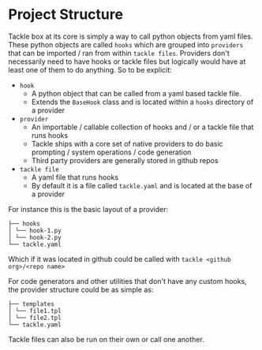 # Project Structure

Tackle box at its core is simply a way to call python objects from yaml files. These python objects are called `hooks` which are grouped into `providers` that can be imported / ran from within `tackle files`. Providers don't necessarily need to have hooks or tackle files but logically would have at least one of them to do anything. So to be explicit:

- `hook`
    - A python object that can be called from a yaml based tackle file.
    - Extends the `BaseHook` class and is located within a `hooks` directory of a provider
- `provider`
    - An importable / callable collection of hooks and / or a tackle file that runs hooks
    - Tackle ships with a core set of native providers to do basic prompting / system operations / code generation
    - Third party providers are generally stored in github repos
- `tackle file`
    - A yaml file that runs hooks
    - By default it is a file called `tackle.yaml` and is located at the base of a provider

For instance this is the basic layout of a provider:

```
├── hooks
│ └── hook-1.py
│ └── hook-2.py
└── tackle.yaml
```

Which if it was located in github could be called with `tackle <github org>/<repo name>`

For code generators and other utilities that don't have any custom hooks, the provider structure could be as simple as:

```
├── templates
│ └── file1.tpl
│ └── file2.tpl
└── tackle.yaml
```

Tackle files can also be run on their own or call one another.
